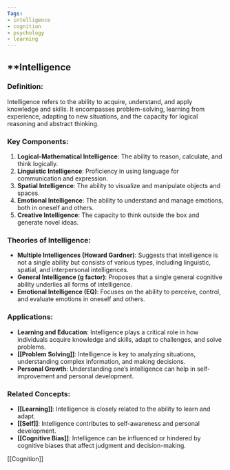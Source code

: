 ```yaml
---
Tags:
- intelligence
- cognition
- psychology
- learning
---
```


## **Intelligence

### **Definition**:

Intelligence refers to the ability to acquire, understand, and apply knowledge and skills. It encompasses problem-solving, learning from experience, adapting to new situations, and the capacity for logical reasoning and abstract thinking.

### **Key Components**:

1. **Logical-Mathematical Intelligence**: The ability to reason, calculate, and think logically.
2. **Linguistic Intelligence**: Proficiency in using language for communication and expression.
3. **Spatial Intelligence**: The ability to visualize and manipulate objects and spaces.
4. **Emotional Intelligence**: The ability to understand and manage emotions, both in oneself and others.
5. **Creative Intelligence**: The capacity to think outside the box and generate novel ideas.

### **Theories of Intelligence**:

- **Multiple Intelligences (Howard Gardner)**: Suggests that intelligence is not a single ability but consists of various types, including linguistic, spatial, and interpersonal intelligences.
- **General Intelligence (g factor)**: Proposes that a single general cognitive ability underlies all forms of intelligence.
- **Emotional Intelligence (EQ)**: Focuses on the ability to perceive, control, and evaluate emotions in oneself and others.

### **Applications**:

- **Learning and Education**: Intelligence plays a critical role in how individuals acquire knowledge and skills, adapt to challenges, and solve problems.
- **[[Problem Solving]]**: Intelligence is key to analyzing situations, understanding complex information, and making decisions.
- **Personal Growth**: Understanding one’s intelligence can help in self-improvement and personal development.

### **Related Concepts**:

- **[[Learning]]**: Intelligence is closely related to the ability to learn and adapt.
- **[[Self]]**: Intelligence contributes to self-awareness and personal development.
- **[[Cognitive Bias]]**: Intelligence can be influenced or hindered by cognitive biases that affect judgment and decision-making.

[[Cognition]]